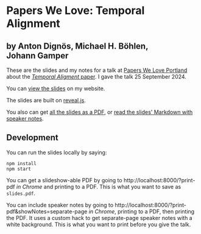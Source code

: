 # Papers We Love: Temporal Alignment
## by Anton Dignös, Michael&nbsp;H.&nbsp;Böhlen, Johann&nbsp;Gamper

These are the slides and my notes for a talk at [Papers We Love Portland](https://paperswelove.org/chapter/portland/)
about the [*Temporal Aligment* paper](https://www.zora.uzh.ch/id/eprint/62963/1/p433-dignos.pdf).
I gave the talk 25 September 2024.

You can <a href="https://illuminatedcomputing.com/pages/pwlpdx2024-temporal-alignment/">view the slides</a> on my website.

The slides are built on [reveal.js](https://github.com/hakimel/reveal.js/).

You also can get [all the slides as a PDF](slides.pdf),
or [read the slides' Markdown with speaker notes](slides.md).

## Development

You can run the slides locally by saying:

```
npm install
npm start
```

You can get a slideshow-able PDF by going to http://localhost:8000/?print-pdf *in Chrome* and printing to a PDF. This is what you want to save as `slides.pdf`.

You can include speaker notes by going to http://localhost:8000/?print-pdf&showNotes=separate-page *in Chrome*, printing to a PDF, then printing the PDF. It uses a custom hack to get separate-page speaker notes with a white background. This is what you want to print before you give the talk.
